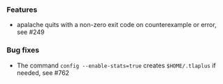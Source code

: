 <!-- NOTE:
     Release notes for unreleased changes go here, following this format:

        ### Features

         * Change description, see #123

        ### Bug fixes

         * Some bug fix, see #124

     DO NOT LEAVE A BLANK LINE BELOW THIS PREAMBLE -->
### Features

 * apalache quits with a non-zero exit code on counterexample or error, see #249

### Bug fixes

 * The command `config --enable-stats=true` creates `$HOME/.tlaplus` if needed, see #762